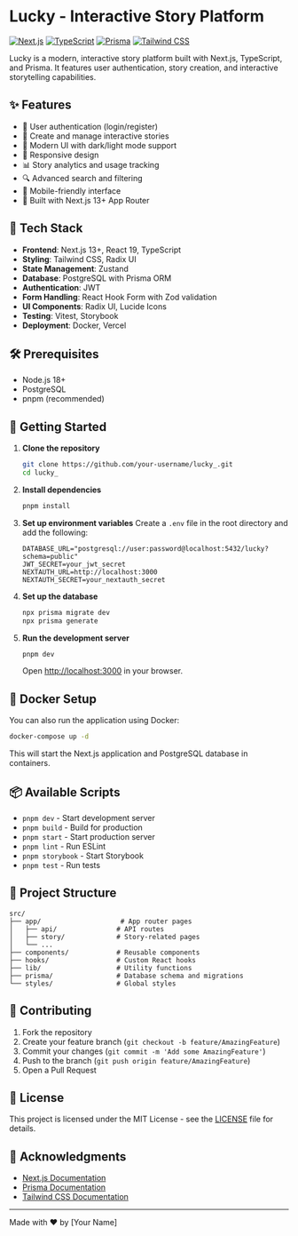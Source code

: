 # Lucky - Interactive Story Platform

[![Next.js](https://img.shields.io/badge/Next.js-000000?style=for-the-badge&logo=nextdotjs&logoColor=white)](https://nextjs.org/)
[![TypeScript](https://img.shields.io/badge/TypeScript-3178C6?style=for-the-badge&logo=typescript&logoColor=white)](https://www.typescriptlang.org/)
[![Prisma](https://img.shields.io/badge/Prisma-2D3748?style=for-the-badge&logo=prisma&logoColor=white)](https://www.prisma.io/)
[![Tailwind CSS](https://img.shields.io/badge/Tailwind_CSS-38B2AC?style=for-the-badge&logo=tailwind-css&logoColor=white)](https://tailwindcss.com/)

Lucky is a modern, interactive story platform built with Next.js, TypeScript, and Prisma. It features user authentication, story creation, and interactive storytelling capabilities.

## ✨ Features

- 🔐 User authentication (login/register)
- 📝 Create and manage interactive stories
- 🎨 Modern UI with dark/light mode support
- 📱 Responsive design
- 📊 Story analytics and usage tracking
- 🔍 Advanced search and filtering
- 📱 Mobile-friendly interface
- 🚀 Built with Next.js 13+ App Router

## 🚀 Tech Stack

- **Frontend**: Next.js 13+, React 19, TypeScript
- **Styling**: Tailwind CSS, Radix UI
- **State Management**: Zustand
- **Database**: PostgreSQL with Prisma ORM
- **Authentication**: JWT
- **Form Handling**: React Hook Form with Zod validation
- **UI Components**: Radix UI, Lucide Icons
- **Testing**: Vitest, Storybook
- **Deployment**: Docker, Vercel

## 🛠️ Prerequisites

- Node.js 18+
- PostgreSQL
- pnpm (recommended)

## 🚀 Getting Started

1. **Clone the repository**
   ```bash
   git clone https://github.com/your-username/lucky_.git
   cd lucky_
   ```

2. **Install dependencies**
   ```bash
   pnpm install
   ```

3. **Set up environment variables**
   Create a `.env` file in the root directory and add the following:
   ```env
   DATABASE_URL="postgresql://user:password@localhost:5432/lucky?schema=public"
   JWT_SECRET=your_jwt_secret
   NEXTAUTH_URL=http://localhost:3000
   NEXTAUTH_SECRET=your_nextauth_secret
   ```

4. **Set up the database**
   ```bash
   npx prisma migrate dev
   npx prisma generate
   ```

5. **Run the development server**
   ```bash
   pnpm dev
   ```

   Open [http://localhost:3000](http://localhost:3000) in your browser.

## 🐳 Docker Setup

You can also run the application using Docker:

```bash
docker-compose up -d
```

This will start the Next.js application and PostgreSQL database in containers.

## 📦 Available Scripts

- `pnpm dev` - Start development server
- `pnpm build` - Build for production
- `pnpm start` - Start production server
- `pnpm lint` - Run ESLint
- `pnpm storybook` - Start Storybook
- `pnpm test` - Run tests

## 📂 Project Structure

```
src/
├── app/                    # App router pages
│   ├── api/               # API routes
│   ├── story/             # Story-related pages
│   └── ...
├── components/            # Reusable components
├── hooks/                 # Custom React hooks
├── lib/                   # Utility functions
├── prisma/                # Database schema and migrations
└── styles/                # Global styles
```

## 🤝 Contributing

1. Fork the repository
2. Create your feature branch (`git checkout -b feature/AmazingFeature`)
3. Commit your changes (`git commit -m 'Add some AmazingFeature'`)
4. Push to the branch (`git push origin feature/AmazingFeature`)
5. Open a Pull Request

## 📄 License

This project is licensed under the MIT License - see the [LICENSE](LICENSE) file for details.

## 🙏 Acknowledgments

- [Next.js Documentation](https://nextjs.org/docs)
- [Prisma Documentation](https://www.prisma.io/docs)
- [Tailwind CSS Documentation](https://tailwindcss.com/docs)

---

Made with ❤️ by [Your Name]
